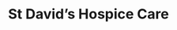 ---
title: "St David’s Hospice Care"
url: /newport/st-davids-hospice-care-high-street-3/
shop: Gebrauchtwaren
---